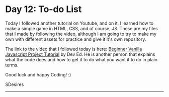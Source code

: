 <h1>Day 12: To-do List</h1>

<p>Today I followed another tutorial on Youtube, and on it, I learned how to make a simple game in HTML, CSS, and of course, JS. These are my files that I made by following the video, although I am going to try to make my own with different assets for practice and give it it's own repository.</p>

The link to the video that I followed today is here: <a href="https://youtu.be/Ttf3CEsEwMQ">Beginner Vanilla Javascript Project Tutorial</a> by 
Dev Ed.
He is another person that explains what the code does and how to get it to do what you want it to do in plain terms. 

Good luck and happy Coding! :)

SDesires

<hr>

